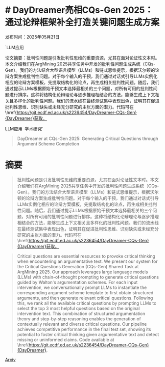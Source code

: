 # # DayDreamer亮相CQs-Gen 2025：通过论辩框架补全打造关键问题生成方案

发布时间：2025年05月21日

`LLM应用

论文摘要：批判性问题是引发批判性思维的重要资源，尤其在面对论证性文本时。本文介绍我们在ArgMining 2025共享任务中开发的批判性问题生成系统（CQs-Gen）。我们的方法结合大型语言模型（LLMs）和链式思维提示，根据沃尔顿的论辩方案生成批判性问题。对于每个输入的干预，我们通过对话式引导LLMs实例化相应的论辩方案模板，先提取结构化的论点，再生成相关批判性问题。随后，我们通过提示LLMs根据原始干预文本选择最相关的三个问题，对所有可用的批判性问题进行排序。这种将结构化论辩理论与逐步推理相结合的方法，能够生成上下文相关且多样化的批判性问题。我们的流水线在最终测试集中表现出色，证明其在促进批判性思维、识别缺失或未经充分研究的主张方面的潜力。代码可在\href{https://git.ecdf.ed.ac.uk/s2236454/DayDreamer-CQs-Gen}{DayDreamer}获取。

LLM应用` `学术研究`

> DayDreamer at CQs-Gen 2025: Generating Critical Questions through Argument Scheme Completion

# 摘要

> 批判性问题是引发批判性思维的重要资源，尤其在面对论证性文本时。本文介绍我们在ArgMining 2025共享任务中开发的批判性问题生成系统（CQs-Gen）。我们的方法结合大型语言模型（LLMs）和链式思维提示，根据沃尔顿的论辩方案生成批判性问题。对于每个输入的干预，我们通过对话式引导LLMs实例化相应的论辩方案模板，先提取结构化的论点，再生成相关批判性问题。随后，我们通过提示LLMs根据原始干预文本选择最相关的三个问题，对所有可用的批判性问题进行排序。这种将结构化论辩理论与逐步推理相结合的方法，能够生成上下文相关且多样化的批判性问题。我们的流水线在最终测试集中表现出色，证明其在促进批判性思维、识别缺失或未经充分研究的主张方面的潜力。代码可在\href{https://git.ecdf.ed.ac.uk/s2236454/DayDreamer-CQs-Gen}{DayDreamer}获取。

> Critical questions are essential resources to provoke critical thinking when encountering an argumentative text. We present our system for the Critical Questions Generation (CQs-Gen) Shared Task at ArgMining 2025. Our approach leverages large language models (LLMs) with chain-of-thought prompting to generate critical questions guided by Walton's argumentation schemes. For each input intervention, we conversationally prompt LLMs to instantiate the corresponding argument scheme template to first obtain structured arguments, and then generate relevant critical questions. Following this, we rank all the available critical questions by prompting LLMs to select the top 3 most helpful questions based on the original intervention text. This combination of structured argumentation theory and step-by-step reasoning enables the generation of contextually relevant and diverse critical questions. Our pipeline achieves competitive performance in the final test set, showing its potential to foster critical thinking given argumentative text and detect missing or uninformed claims. Code available at \href{https://git.ecdf.ed.ac.uk/s2236454/DayDreamer-CQs-Gen}{DayDreamer}.

[Arxiv](https://arxiv.org/abs/2505.15554)